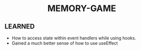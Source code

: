 <h1 align="center" >
  MEMORY-GAME
</h1>

<h2 >
 LEARNED
</h2>

- How to access state within event handlers while using hooks.
- Gained a much better sense of how to use useEffect

